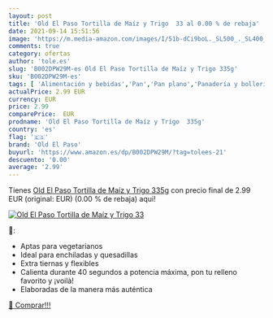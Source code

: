 ```yaml
---
layout: post
title: 'Old El Paso Tortilla de Maíz y Trigo  33 al 0.00 % de rebaja'
date: 2021-09-14 15:51:56
image: 'https://m.media-amazon.com/images/I/51b-dCi9boL._SL500_._SL400_.jpg'
comments: true
category: ofertas
author: 'tole.es'
slug: 'B002DPW29M-es Old El Paso Tortilla de Maíz y Trigo 335g'
sku: 'B002DPW29M-es'
tags: [ 'Alimentación y bebidas','Pan','Pan plano','Panadería y bollería','el','maíz','old','old el paso','paso','trigo', ]
actualPrice: 2.99 EUR
currency: EUR
price: 2.99
comparePrice:  EUR
prodname: 'Old El Paso Tortilla de Maíz y Trigo  335g'
country: 'es'
flag: '🇪🇸'
brand: 'Old El Paso'
buyurl: 'https://www.amazon.es/dp/B002DPW29M/?tag=tolees-21'
descuento: '0.00'
average: '2.99'
---
```


Tienes [Old El Paso Tortilla de Maíz y Trigo  335g](https://www.amazon.es/dp/B002DPW29M/?tag=tolees-21) con precio final de  2.99 EUR (original:  EUR) (0.00 %  de rebaja) aqui!

[![Old El Paso Tortilla de Maíz y Trigo  33](https://m.media-amazon.com/images/I/51b-dCi9boL._SL500_._SL400_.jpg)](https://www.amazon.es/dp/B002DPW29M/?tag=tolees-21)

🔎:

- Aptas para vegetarianos
- Ideal para enchiladas y quesadillas
- Extra tiernas y flexibles
- Calienta durante 40 segundos a potencia máxima, pon tu relleno favorito y ¡voilà!
- Elaboradas de la manera más auténtica

[🛒 Comprar!!!](https://www.amazon.es/dp/B002DPW29M/?tag=tolees-21)
